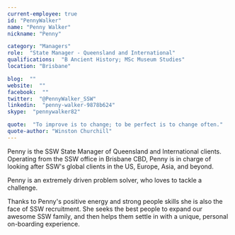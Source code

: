 ```yaml
---
current-employee: true
id: "PennyWalker"
name: "Penny Walker"
nickname: "Penny"

category: "Managers"
role:  "State Manager - Queensland and International"
qualifications:  "B Ancient History; MSc Museum Studies"
location: "Brisbane"

blog:  ""
website:  ""
facebook:  ""
twitter:  "@PennyWalker_SSW"
linkedin:  "penny-walker-9878b624"
skype:  "pennywalker82"

quote:  "To improve is to change; to be perfect is to change often."
quote-author: "Winston Churchill"
---
```


Penny is the SSW State Manager of Queensland and International clients. Operating from the SSW office in Brisbane CBD, Penny is in charge of looking after SSW's global clients in the US, Europe, Asia, and beyond.

Penny is an extremely driven problem solver, who loves to tackle a challenge.

Thanks to Penny's positive energy and strong people skills she is also the face of SSW recruitment. She seeks the best people to expand our awesome SSW family, and then helps them settle in with a unique, personal on-boarding experience. 

